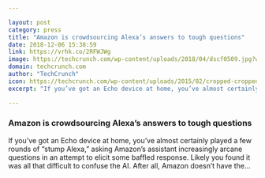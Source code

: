 ```yaml
---

layout: post
category: press
title: "Amazon is crowdsourcing Alexa’s answers to tough questions"
date: 2018-12-06 15:38:59
link: https://vrhk.co/2RFWJWg
image: https://techcrunch.com/wp-content/uploads/2018/04/dscf0509.jpg?w=602
domain: techcrunch.com
author: "TechCrunch"
icon: https://techcrunch.com/wp-content/uploads/2015/02/cropped-cropped-favicon-gradient.png?w=180
excerpt: "If you’ve got an Echo device at home, you’ve almost certainly played a few rounds of “stump Alexa,” asking Amazon’s assistant increasingly arcane questions in an attempt to elicit some baffled response. Likely you found it was all that difficult to confuse the AI. After all, Amazon doesn’t have the…"

---
```


### Amazon is crowdsourcing Alexa’s answers to tough questions

If you’ve got an Echo device at home, you’ve almost certainly played a few rounds of “stump Alexa,” asking Amazon’s assistant increasingly arcane questions in an attempt to elicit some baffled response. Likely you found it was all that difficult to confuse the AI. After all, Amazon doesn’t have the…